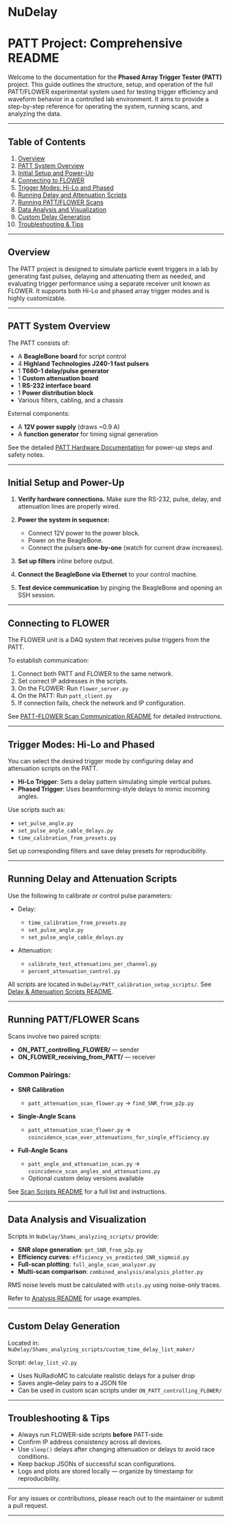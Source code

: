 # NuDelay

# PATT Project: Comprehensive README

Welcome to the documentation for the **Phased Array Trigger Tester (PATT)** project. This guide outlines the structure, setup, and operation of the full PATT/FLOWER experimental system used for testing trigger efficiency and waveform behavior in a controlled lab environment. It aims to provide a step-by-step reference for operating the system, running scans, and analyzing the data.

---

## Table of Contents

1. [Overview](#overview)
2. [PATT System Overview](#patt-system-overview)
3. [Initial Setup and Power-Up](#initial-setup-and-power-up)
4. [Connecting to FLOWER](#connecting-to-flower)
5. [Trigger Modes: Hi-Lo and Phased](#trigger-modes-hi-lo-and-phased)
6. [Running Delay and Attenuation Scripts](#running-delay-and-attenuation-scripts)
7. [Running PATT/FLOWER Scans](#running-pattflower-scans)
8. [Data Analysis and Visualization](#data-analysis-and-visualization)
9. [Custom Delay Generation](#custom-delay-generation)
10. [Troubleshooting & Tips](#troubleshooting--tips)

---

## Overview

The PATT project is designed to simulate particle event triggers in a lab by generating fast pulses, delaying and attenuating them as needed, and evaluating trigger performance using a separate receiver unit known as FLOWER. It supports both Hi-Lo and phased array trigger modes and is highly customizable.

---

## PATT System Overview

The PATT consists of:

* A **BeagleBone board** for script control
* 4 **Highland Technologies J240-1 fast pulsers**
* 1 **T660-1 delay/pulse generator**
* 1 **Custom attenuation board**
* 1 **RS-232 interface board**
* 1 **Power distribution block**
* Various filters, cabling, and a chassis

External components:

* A **12V power supply** (draws \~0.9 A)
* A **function generator** for timing signal generation

See the detailed [PATT Hardware Documentation](./https://docs.google.com/document/d/1k0xs5KYfx7s5R0da7UKOwDlfDsW09W0x/edit?usp=sharing&ouid=101918658015293007442&rtpof=true&sd=true) for power-up steps and safety notes.

---

## Initial Setup and Power-Up

1. **Verify hardware connections.** Make sure the RS-232, pulse, delay, and attenuation lines are properly wired.
2. **Power the system in sequence:**

   * Connect 12V power to the power block.
   * Power on the BeagleBone.
   * Connect the pulsers **one-by-one** (watch for current draw increases).
3. **Set up filters** inline before output.
4. **Connect the BeagleBone via Ethernet** to your control machine.
5. **Test device communication** by pinging the BeagleBone and opening an SSH session.

---

## Connecting to FLOWER

The FLOWER unit is a DAQ system that receives pulse triggers from the PATT.

To establish communication:

1. Connect both PATT and FLOWER to the same network.
2. Set correct IP addresses in the scripts.
3. On the FLOWER: Run `flower_server.py`
4. On the PATT: Run `patt_client.py`
5. If connection fails, check the network and IP configuration.

See [PATT–FLOWER Scan Communication README](./PATT_FLOWER_Scans.md) for detailed instructions.

---

## Trigger Modes: Hi-Lo and Phased

You can select the desired trigger mode by configuring delay and attenuation scripts on the PATT.

* **Hi-Lo Trigger**: Sets a delay pattern simulating simple vertical pulses.
* **Phased Trigger**: Uses beamforming-style delays to mimic incoming angles.

Use scripts such as:

* `set_pulse_angle.py`
* `set_pulse_angle_cable_delays.py`
* `time_calibration_from_presets.py`

Set up corresponding filters and save delay presets for reproducibility.

---

## Running Delay and Attenuation Scripts

Use the following to calibrate or control pulse parameters:

* Delay:

  * `time_calibration_from_presets.py`
  * `set_pulse_angle.py`
  * `set_pulse_angle_cable_delays.py`

* Attenuation:

  * `calibrate_test_attenuations_per_channel.py`
  * `percent_attenuation_control.py`

All scripts are located in `NuDelay/PATT_calibration_setup_scripts/`. See [Delay & Attenuation Scripts README](./Delay_Attenuation_Scripts.md).

---

## Running PATT/FLOWER Scans

Scans involve two paired scripts:

* **ON\_PATT\_controlling\_FLOWER/** — sender
* **ON\_FLOWER\_receiving\_from\_PATT/** — receiver

### Common Pairings:

* **SNR Calibration**

  * `patt_attenuation_scan_flower.py` → `find_SNR_from_p2p.py`

* **Single-Angle Scans**

  * `patt_attenuation_scan_flower.py` → `coincidence_scan_over_attenuations_for_single_efficiency.py`

* **Full-Angle Scans**

  * `patt_angle_and_attenuation_scan.py` → `coincidence_scan_angles_and_attenuations.py`
  * Optional custom delay versions available

See [Scan Scripts README](./Scan_Scripts_README.md) for a full list and instructions.

---

## Data Analysis and Visualization

Scripts in `NuDelay/Shams_analyzing_scripts/` provide:

* **SNR slope generation**: `get_SNR_from_p2p.py`
* **Efficiency curves**: `efficiency_vs_predicted_SNR_sigmoid.py`
* **Full-scan plotting**: `full_angle_scan_analyzer.py`
* **Multi-scan comparison**: `combined_analysis/analysis_plotter.py`

RMS noise levels must be calculated with `utils.py` using noise-only traces.

Refer to [Analysis README](./Analysis_README.md) for usage examples.

---

## Custom Delay Generation

Located in: `NuDelay/Shams_analyzing_scripts/custom_time_delay_list_maker/`

Script: `delay_list_v2.py`

* Uses NuRadioMC to calculate realistic delays for a pulser drop
* Saves angle–delay pairs to a JSON file
* Can be used in custom scan scripts under `ON_PATT_controlling_FLOWER/`

---

## Troubleshooting & Tips

* Always run FLOWER-side scripts **before** PATT-side.
* Confirm IP address consistency across all devices.
* Use `sleep()` delays after changing attenuation or delays to avoid race conditions.
* Keep backup JSONs of successful scan configurations.
* Logs and plots are stored locally — organize by timestamp for reproducibility.

---

For any issues or contributions, please reach out to the maintainer or submit a pull request.

---

